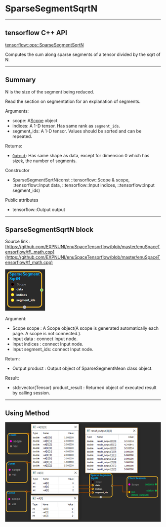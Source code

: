 # SparseSegmentSqrtN

---

## tensorflow C++ API

[tensorflow::ops::SparseSegmentSqrtN](https://www.tensorflow.org/api_docs/cc/class/tensorflow/ops/sparse-segment-sqrt-n)

Computes the sum along sparse segments of a tensor divided by the sqrt of N.

---

## Summary

N is the size of the segment being reduced.

Read the section on segmentation for an explanation of segments.

Arguments:

* scope: A[Scope](https://www.tensorflow.org/api_docs/cc/class/tensorflow/scope.html#classtensorflow_1_1_scope) object
* indices: A 1-D tensor. Has same rank as `segment_ids`.
* segment\_ids: A 1-D tensor. Values should be sorted and can be repeated.

Returns:

* [`Output`](https://www.tensorflow.org/api_docs/cc/class/tensorflow/output.html#classtensorflow_1_1_output): Has same shape as data, except for dimension 0 which has size`k`, the number of segments.

Constructor

* SparseSegmentSqrtN\(const ::tensorflow::Scope & scope, ::tensorflow::Input data, ::tensorflow::Input indices, ::tensorflow::Input segment\_ids\) 

Public attributes

* tensorflow::Output output

---

## SparseSegmentSqrtN block

Source link : [https://github.com/EXPNUNI/enuSpaceTensorflow/blob/master/enuSpaceTensorflow/tf\_math.cpp](https://github.com/EXPNUNI/enuSpaceTensorflow/blob/master/enuSpaceTensorflow/tf_math.cpp)

![](/assets/math_SparseSegmentSqrtN_Symbol.png)

Argument:

* Scope scope : A Scope object\(A scope is generated automatically each page. A scope is not connected.\).
* Input data : connect  Input node.
* Input indices : connect  Input node.
* Input segment\_ids: connect Input node.

Return:

* Output product : Output object of SparseSegmentMean class object. 

Result:

* std::vector\(Tensor\) product\_result : Returned object of executed result by calling session.

---

## Using Method

![](/assets/math_SparseSegmentSqrtN_Method.png)

